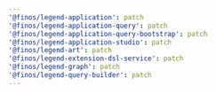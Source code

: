 ```yaml
---
'@finos/legend-application': patch
'@finos/legend-application-query': patch
'@finos/legend-application-query-bootstrap': patch
'@finos/legend-application-studio': patch
'@finos/legend-art': patch
'@finos/legend-extension-dsl-service': patch
'@finos/legend-graph': patch
'@finos/legend-query-builder': patch
---
```

